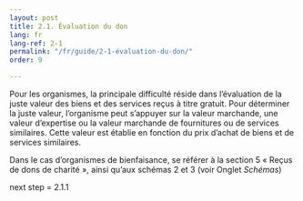 ```yaml
---
layout: post
title: 2.1. Évaluation du don
lang: fr
lang-ref: 2-1
permalink: "/fr/guide/2-1-évaluation-du-don/"
order: 9

---
```

Pour les organismes, la principale difficulté réside dans l’évaluation de la juste valeur des biens et des services reçus à titre gratuit. Pour déterminer la juste valeur, l’organisme peut s’appuyer sur la valeur marchande, une valeur d’expertise ou la valeur marchande de fournitures ou de services similaires. Cette valeur est établie en fonction du prix d’achat de biens et de services similaires.

Dans le cas d’organismes de bienfaisance, se référer à la section 5 « Reçus de dons de charité », ainsi qu’aux schémas 2 et 3 (voir Onglet _Schémas_)

next step = 2.1.1